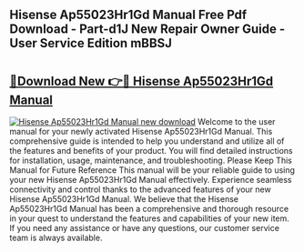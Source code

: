 ## Hisense Ap55023Hr1Gd Manual Free Pdf Download - Part-d1J New Repair Owner Guide - User Service Edition mBBSJ

# <h2><a href="http://bc45251.oget.top/?id=Hisense+Ap55023Hr1Gd+Manual">🔗Download New 👉🔴 Hisense Ap55023Hr1Gd Manual</a></h2>

[![Hisense Ap55023Hr1Gd Manual new download](https://i.imgur.com/5g1atiW.png)](http://bc45251.oget.top/?id=Hisense+Ap55023Hr1Gd+Manual)
Welcome to the user manual for your newly activated Hisense Ap55023Hr1Gd Manual. This comprehensive guide is intended to help you understand and utilize all of the features and benefits of your product. You will find detailed instructions for installation, usage, maintenance, and troubleshooting. Please Keep This Manual for Future Reference This manual will be your reliable guide to using your new Hisense Ap55023Hr1Gd Manual effectively. Experience seamless connectivity and control thanks to the advanced features of your new Hisense Ap55023Hr1Gd Manual. We believe that the Hisense Ap55023Hr1Gd Manual has been a comprehensive and thorough resource in your quest to understand the features and capabilities of your new item. If you need any assistance or have any questions, our customer service team is always available.
